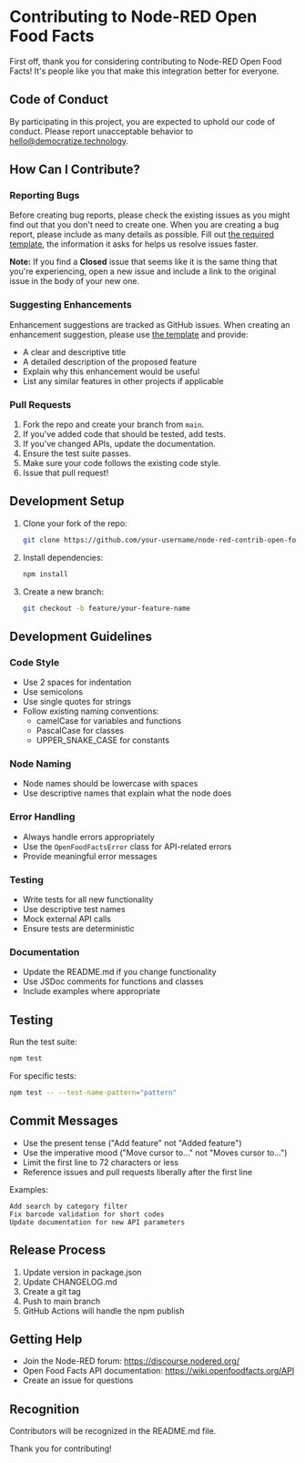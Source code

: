 # Contributing to Node-RED Open Food Facts

First off, thank you for considering contributing to Node-RED Open Food Facts! It's people like you that make this integration better for everyone.

## Code of Conduct

By participating in this project, you are expected to uphold our code of conduct. Please report unacceptable behavior to hello@democratize.technology.

## How Can I Contribute?

### Reporting Bugs

Before creating bug reports, please check the existing issues as you might find out that you don't need to create one. When you are creating a bug report, please include as many details as possible. Fill out [the required template](.github/ISSUE_TEMPLATE/bug_report.md), the information it asks for helps us resolve issues faster.

**Note:** If you find a **Closed** issue that seems like it is the same thing that you're experiencing, open a new issue and include a link to the original issue in the body of your new one.

### Suggesting Enhancements

Enhancement suggestions are tracked as GitHub issues. When creating an enhancement suggestion, please use [the template](.github/ISSUE_TEMPLATE/feature_request.md) and provide:

- A clear and descriptive title
- A detailed description of the proposed feature
- Explain why this enhancement would be useful
- List any similar features in other projects if applicable

### Pull Requests

1. Fork the repo and create your branch from `main`.
2. If you've added code that should be tested, add tests.
3. If you've changed APIs, update the documentation.
4. Ensure the test suite passes.
5. Make sure your code follows the existing code style.
6. Issue that pull request!

## Development Setup

1. Clone your fork of the repo:
   ```bash
   git clone https://github.com/your-username/node-red-contrib-open-food-facts.git
   ```

2. Install dependencies:
   ```bash
   npm install
   ```

3. Create a new branch:
   ```bash
   git checkout -b feature/your-feature-name
   ```

## Development Guidelines

### Code Style

- Use 2 spaces for indentation
- Use semicolons
- Use single quotes for strings
- Follow existing naming conventions:
  - camelCase for variables and functions
  - PascalCase for classes
  - UPPER_SNAKE_CASE for constants

### Node Naming

- Node names should be lowercase with spaces
- Use descriptive names that explain what the node does

### Error Handling

- Always handle errors appropriately
- Use the `OpenFoodFactsError` class for API-related errors
- Provide meaningful error messages

### Testing

- Write tests for all new functionality
- Use descriptive test names
- Mock external API calls
- Ensure tests are deterministic

### Documentation

- Update the README.md if you change functionality
- Use JSDoc comments for functions and classes
- Include examples where appropriate

## Testing

Run the test suite:
```bash
npm test
```

For specific tests:
```bash
npm test -- --test-name-pattern="pattern"
```

## Commit Messages

- Use the present tense ("Add feature" not "Added feature")
- Use the imperative mood ("Move cursor to..." not "Moves cursor to...")
- Limit the first line to 72 characters or less
- Reference issues and pull requests liberally after the first line

Examples:
```
Add search by category filter
Fix barcode validation for short codes
Update documentation for new API parameters
```

## Release Process

1. Update version in package.json
2. Update CHANGELOG.md
3. Create a git tag
4. Push to main branch
5. GitHub Actions will handle the npm publish

## Getting Help

- Join the Node-RED forum: https://discourse.nodered.org/
- Open Food Facts API documentation: https://wiki.openfoodfacts.org/API
- Create an issue for questions

## Recognition

Contributors will be recognized in the README.md file.

Thank you for contributing!
